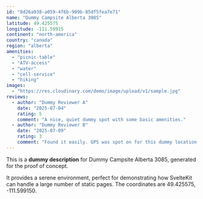 ```yaml
---
id: "8d26a938-a059-4f6b-909b-85df5fea7e71"
name: "Dummy Campsite Alberta 3085"
latitude: 49.425575
longitude: -111.59915
continent: "north-america"
country: "canada"
region: "alberta"
amenities:
  - "picnic-table"
  - "ATV-access"
  - "water"
  - "cell-service"
  - "hiking"
images:
  - "https://res.cloudinary.com/demo/image/upload/v1/sample.jpg"
reviews:
  - author: "Dummy Reviewer A"
    date: "2025-07-04"
    rating: 5
    comment: "A nice, quiet dummy spot with some basic amenities."
  - author: "Dummy Reviewer B"
    date: "2025-07-09"
    rating: 3
    comment: "Found it easily. GPS was spot on for this dummy location."
---
```


This is a **dummy description** for Dummy Campsite Alberta 3085, generated for the proof of concept.

It provides a serene environment, perfect for demonstrating how SvelteKit can handle a large number of static pages. The coordinates are 49.425575, -111.599150.

